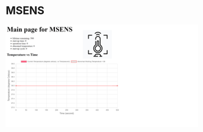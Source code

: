 # MSENS
<img src="https://github.com/moelhadary/MSENS/blob/fcadd8bd5886f57729859bf87ea41c3d37db9e6c/MSENS%20GUI.png"/>
